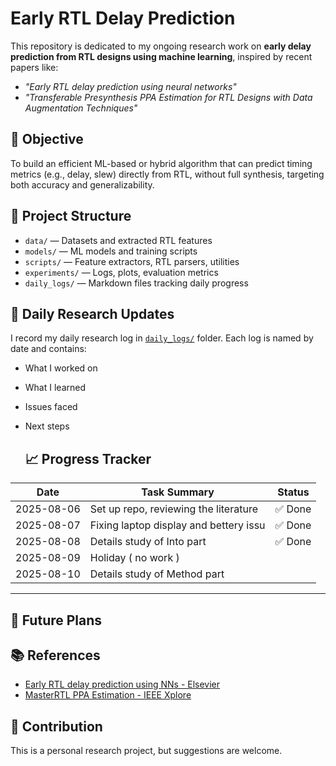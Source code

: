 # Early RTL Delay Prediction

This repository is dedicated to my ongoing research work on **early delay prediction from RTL designs using machine learning**, inspired by recent papers like:

- _"Early RTL delay prediction using neural networks"_
-  _"Transferable Presynthesis PPA Estimation for RTL Designs with Data Augmentation Techniques"_

## 📌 Objective

To build an efficient ML-based or hybrid algorithm that can predict timing metrics (e.g., delay, slew) directly from RTL, without full synthesis, targeting both accuracy and generalizability.

## 🧱 Project Structure

- `data/` — Datasets and extracted RTL features  
- `models/` — ML models and training scripts  
- `scripts/` — Feature extractors, RTL parsers, utilities  
- `experiments/` — Logs, plots, evaluation metrics  
- `daily_logs/` — Markdown files tracking daily progress

## 📅 Daily Research Updates

I record my daily research log in [`daily_logs/`](./daily_logs/) folder. Each log is named by date and contains:

- What I worked on
- What I learned
- Issues faced
- Next steps

  ## 📈 Progress Tracker

| Date       | Task Summary                          | Status  |
|------------|---------------------------------------|---------|
| 2025-08-06 | Set up repo, reviewing the literature | ✅ Done | 
| 2025-08-07 | Fixing laptop display and bettery issu| ✅ Done |
| 2025-08-08 | Details study of Into part            | ✅ Done |
| 2025-08-09 | Holiday ( no work )                   |          |
| 2025-08-10 | Details study of Method part          |          ||
---

## 🚀 Future Plans


## 📚 References

- [Early RTL delay prediction using NNs - Elsevier](https://doi.org/10.1016/j.micpro.2022.104671)
-  [MasterRTL PPA Estimation - IEEE Xplore](https://doi.org/10.1109/TCAD.2024.3420904)

## 🤝 Contribution

This is a personal research project, but suggestions are welcome.
